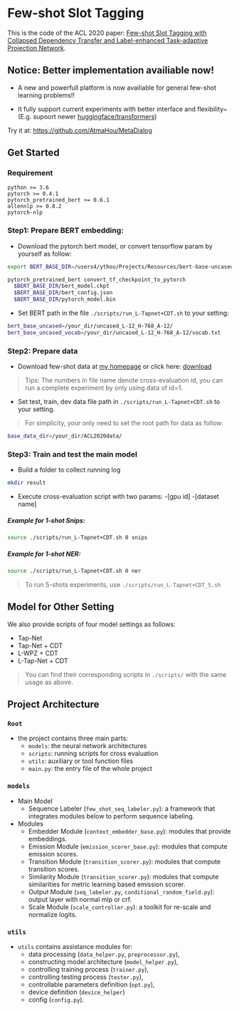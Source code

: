 # Few-shot Slot Tagging

This is the code of the ACL 2020 paper: [Few-shot Slot Tagging with Collapsed Dependency Transfer and Label-enhanced Task-adaptive Projection Network](https://atmahou.github.io/attachments/atma's_acl2020_FewShot.pdf).

## Notice: Better implementation availiable now!

- A new and powerfull platform is now availiable for general few-shot learning problems!!

- It fully support current experiments with better interface and flexibility~ (E.g. supoort newer [huggingface/transformers](https://github.com/huggingface/transformers))

Try it at: https://github.com/AtmaHou/MetaDialog

## Get Started

### Requirement
```
python >= 3.6
pytorch >= 0.4.1
pytorch_pretrained_bert >= 0.6.1
allennlp >= 0.8.2
pytorch-nlp
```

### Step1: Prepare BERT embedding:
- Download the pytorch bert model, or convert tensorflow param by yourself as follow:
```bash
export BERT_BASE_DIR=/users4/ythou/Projects/Resources/bert-base-uncased/uncased_L-12_H-768_A-12/

pytorch_pretrained_bert convert_tf_checkpoint_to_pytorch
  $BERT_BASE_DIR/bert_model.ckpt
  $BERT_BASE_DIR/bert_config.json
  $BERT_BASE_DIR/pytorch_model.bin
```
- Set BERT path in the file `./scripts/run_L-Tapnet+CDT.sh` to your setting:
```bash
bert_base_uncased=/your_dir/uncased_L-12_H-768_A-12/
bert_base_uncased_vocab=/your_dir/uncased_L-12_H-768_A-12/vocab.txt
```


### Step2: Prepare data
- Download few-shot data at [my homepage](https://atmahou.github.io/) or click here: [download](https://atmahou.github.io/attachments/ACL2020data.zip)

> Tips: The numbers in file name denote cross-evaluation id, you can run a complete experiment by only using data of id=1.

- Set test, train, dev data file path in `./scripts/run_L-Tapnet+CDT.sh` to your setting.
  
> For simplicity, your only need to set the root path for data as follow:
```bash
base_data_dir=/your_dir/ACL2020data/
```

### Step3: Train and test the main model
- Build a folder to collect running log
```bash
mkdir result
```

- Execute cross-evaluation script with two params: -[gpu id] -[dataset name]

##### Example for 1-shot Snips:
```bash
source ./scripts/run_L-Tapnet+CDT.sh 0 snips
```  
##### Example for 1-shot NER:
```bash
source ./scripts/run_L-Tapnet+CDT.sh 0 ner
```

> To run 5-shots experiments, use `./scripts/run_L-Tapnet+CDT_5.sh`

## Model for Other Setting

We also provide scripts of four model settings as follows: 
- Tap-Net
- Tap-Net + CDT
- L-WPZ + CDT
- L-Tap-Net + CDT 
> You can find their corresponding scripts in `./scripts/` with the same usage as above.


## Project Architecture

### `Root`
- the project contains three main parts:
    - `models`: the neural network architectures
    - `scripts`: running scripts for cross evaluation
    - `utils`: auxiliary or tool function files
    - `main.py`: the entry file of the whole project

### `models`
- Main Model  
    - Sequence Labeler (`few_shot_seq_labeler.py`): a framework that integrates modules below to perform sequence labeling.
- Modules
    - Embedder Module (`context_embedder_base.py`): modules that provide embeddings.
    - Emission Module (`emission_scorer_base.py`): modules that compute emission scores. 
    - Transition Module (`transition_scorer.py`): modules that compute transition scores.
    - Similarity Module (`transition_scorer.py`): modules that compute similarities for metric learning based emission scorer.
    - Output Module (`seq_labeler.py`, `conditional_random_field.py`): output layer with normal mlp or crf.
    - Scale Module (`scale_controller.py`): a toolkit for re-scale and normalize logits.

### `utils`

- `utils` contains assistance modules for:
    - data processing (`data_helper.py`, `preprocessor.py`), 
    - constructing model architecture (`model_helper.py`), 
    - controlling training process (`trainer.py`), 
    - controlling testing process (`tester.py`), 
    - controllable parameters definition (`opt.py`), 
    - device definition (`device_helper`) 
    - config (`config.py`).




